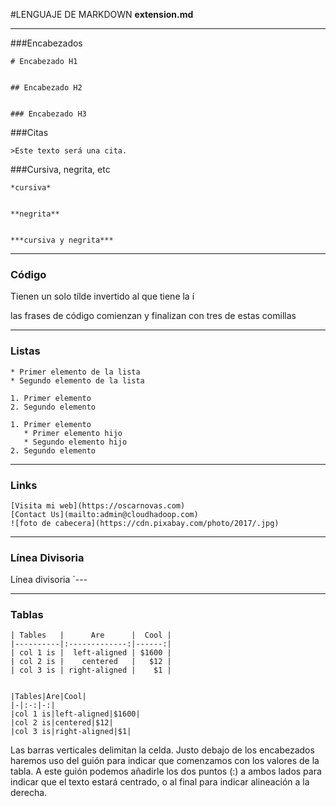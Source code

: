 #LENGUAJE DE MARKDOWN
**extension.md**




---


###Encabezados




```
# Encabezado H1


## Encabezado H2


### Encabezado H3
```


###Citas


`>Este texto será una cita.`


###Cursiva, negrita, etc
```
*cursiva*


**negrita**


***cursiva y negrita***
```


---


### Código


Tienen un solo tílde invertido al que tiene la í


las frases de código comienzan y finalizan con tres de estas comillas


---


### Listas


```
* Primer elemento de la lista
* Segundo elemento de la lista

1. Primer elemento
2. Segundo elemento

1. Primer elemento
   * Primer elemento hijo
   * Segundo elemento hijo
2. Segundo elemento
```
---
### Links
```
[Visita mi web](https://oscarnovas.com)
[Contact Us](mailto:admin@cloudhadoop.com)
![foto de cabecera](https://cdn.pixabay.com/photo/2017/.jpg)
```
---
### Línea Divisoria
Línea divisoria 
`---

---
### Tablas
```
| Tables   |      Are      |  Cool |
|----------|:-------------:|------:|
| col 1 is |  left-aligned | $1600 |
| col 2 is |    centered   |   $12 |
| col 3 is | right-aligned |    $1 |


|Tables|Are|Cool|
|-|:-:|-:|
|col 1 is|left-aligned|$1600|
|col 2 is|centered|$12|
|col 3 is|right-aligned|$1|
```

Las barras verticales delimitan la celda. Justo debajo de los encabezados haremos uso del guión para indicar que comenzamos con los valores de la tabla. A este guión podemos añadirle los dos puntos (:) a ambos lados para indicar que el texto estará centrado, o al final para indicar alineación a la derecha.